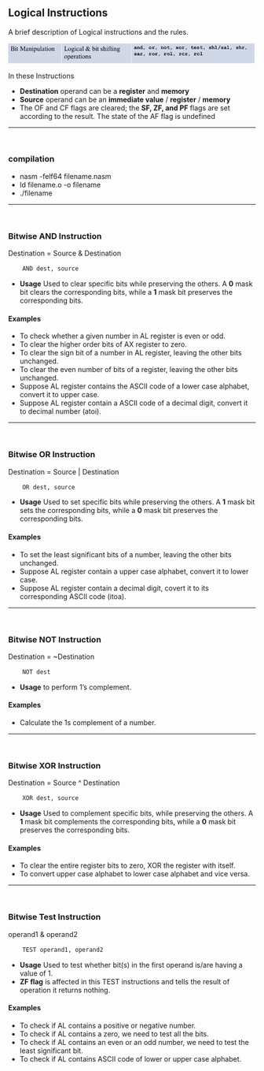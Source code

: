 ## Logical Instructions

A brief description of Logical instructions and the rules.

![Bit manipulation](../img/bitmanipulation.png)

In these Instructions

- **Destination** operand can be a **register** and **memory**
- **Source** operand can be an **immediate value** / **register** / **memory**
- The OF and CF flags are cleared; the **SF, ZF, and PF** flags
are set according to the result. The state of the AF flag is undefined

---
<br>

### compilation

- nasm -felf64 filename.nasm
- ld filename.o -o filename
- ./filename

---
<br>

### Bitwise AND Instruction

Destination = Source & Destination

```bash
    AND dest, source
```

- **Usage** Used to clear specific bits while preserving the others. A **0** mask
bit clears the corresponding bits, while a **1** mask bit preserves the
corresponding bits.

#### Examples 

- To check whether a given number in AL register is even or odd.
- To clear the higher order bits of AX register to zero.
- To clear the sign bit of a number in AL register, leaving the other bits unchanged.
- To clear the even number of bits of a register, leaving the other bits unchanged.
- Suppose AL register contains the ASCII code of a lower case alphabet, convert it to upper case.
- Suppose AL register contain a ASCII code of a decimal digit, convert it to decimal number (atoi).

---
<br>

### Bitwise OR Instruction

Destination = Source | Destination

```bash
    OR dest, source
```

- **Usage** Used to set specific bits while preserving the others. A **1** mask
bit sets the corresponding bits, while a **0** mask bit preserves the
corresponding bits.

#### Examples 

- To set the least significant bits of a number, leaving the other bits unchanged.
- Suppose AL register contain a upper case alphabet, convert it to lower case.
- Suppose AL register contain a decimal digit, covert it to its corresponding ASCII code (itoa).

---
<br>

### Bitwise NOT Instruction

Destination =  ~Destination

```bash
    NOT dest
```

- **Usage** to perform 1’s complement.

#### Examples

- Calculate the 1s complement of a number.

---
<br>

### Bitwise XOR Instruction

Destination =  Source ^ Destination

```bash
    XOR dest, source
```

- **Usage** Used to complement specific bits, while preserving the others. A
**1** mask bit complements the corresponding bits, while a **0** mask bit
preserves the corresponding bits.

#### Examples

- To clear the entire register bits to zero, XOR the register with itself.
- To convert upper case alphabet to lower case alphabet and vice versa.

---
<br>

### Bitwise Test Instruction

operand1 & operand2

```bash
    TEST operand1, operand2
```

- **Usage** Used to test whether bit(s) in the first operand is/are having a value of 1.
- **ZF flag** is affected in this TEST instructions and tells the result of operation it returns nothing.

#### Examples

- To check if AL contains a positive or negative number.
- To check if AL contains a zero, we need to test all the bits.
- To check if AL contains an even or an odd number, we need to test the least significant bit.
- To check if AL contains ASCII code of lower or upper case alphabet.


